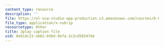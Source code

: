```yaml
---
content_type: resource
description: ''
file: https://ol-ocw-studio-app-production.s3.amazonaws.com/courses/6-003-signals-and-systems-fall-2011/8e614c22ab62b56d9e7a2c2cd56547de_w1Z2FX8rQc0.srt
file_type: application/x-subrip
resourcetype: Other
title: 3play caption file
uid: 8e614c22-ab62-b56d-9e7a-2c2cd56547de
---
```

